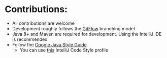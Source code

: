 # Contributions:

- All contributions are welcome
- Development roughly follows the [GitFlow](https://datasift.github.io/gitflow/IntroducingGitFlow.html) branching model
- Java 8+ and Maven are required for development. Using the IntelliJ IDE is recommended
- Follow the [Google Java Style Guide](https://google.github.io/styleguide/javaguide.html)
  - You can use [this](https://raw.githubusercontent.com/google/styleguide/gh-pages/intellij-java-google-style.xml) IntelliJ Code Style profile
